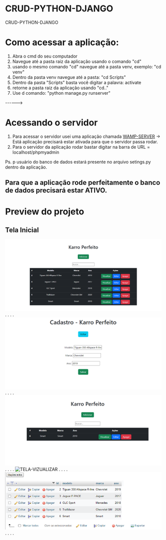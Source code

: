 # CRUD-PYTHON-DJANGO
CRUD-PYTHON-DJANGO

# Como acessar a aplicação: 

1. Abra o cmd do seu computador 
2. Navegue até a pasta raiz da aplicação usando o comando "cd" 
2. usando o mesmo comando "cd" navegue até a pasta venv, exemplo: "cd venv"
4. Dentro da pasta venv navegue até a pasta: "cd Scripts" 
5. Dentro da pasta "Scripts" basta você digitar a palavra: activate 
6. retorne a pasta raiz da aplicação usando "cd.." 
7. Use d comando: "python manage.py runserver" 

------> 

# Acessando o servidor 

1. Para acessar o servidor usei uma aplicação chamada [WAMP-SERVER](https://www.wampserver.com/en/) -> Está aplicação precisará estar ativada para que o servidor passa rodar. 
2. Para o servidor da aplicação rodar bastar digitar na barra de URL = localhost/phpmyadmin 

Ps. p usuário do banco de dados estará presente no arquivo setings.py dentro da aplicação. 

## Para que a aplicação rode perfeitamente o banco de dados precisará estar ATIVO.

# Preview do projeto 

## Tela Inicial 

![TELA-INICIAL](https://github.com/beatrizliramartins/CRUD-PYTHON-DJANGO/blob/main/Tela%20Inicial.png)
.
.
.
.
![TELA-EDIÇÃO](https://github.com/beatrizliramartins/CRUD-PYTHON-DJANGO/blob/main/Editar.png)
.
.
.
.
![TELA-BUSCAR](https://github.com/beatrizliramartins/CRUD-PYTHON-DJANGO/blob/main/Buscar.png)
.
.
.
.
![TELA-VIZUALIZAR](https://user-images.githubusercontent.com/71179986/218458038-3acdab00-023f-4a99-a637-89382c4e06fd.png)
.
.
.
.
![TELA-BANCO-DE-DADOS](https://github.com/beatrizliramartins/CRUD-PYTHON-DJANGO/blob/main/Banco%20de%20dados.png)
.
.
.
.

